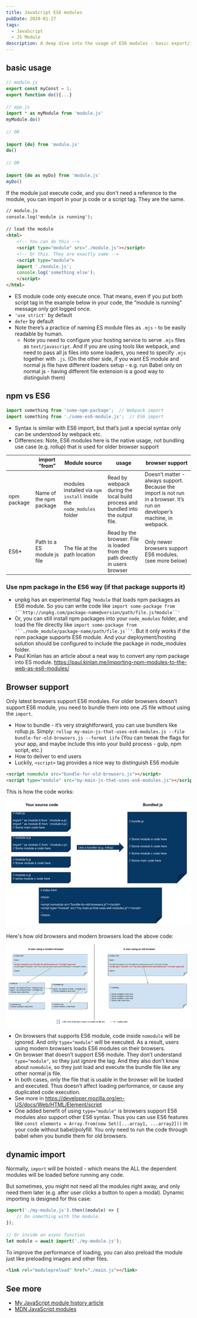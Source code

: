 ```yaml
---
title: JavaScript ES6 modules
pubDate: 2020-01-27
tags:
  - JavaScript
  - JS Module
description: A deep dive into the usage of ES6 modules - basic export/import, npm packages vs. ES6 modules, build process for browser support, and more.
---
```


## basic usage
```js
// module.js
export const myConst = 1;
export function do(){...}

// app.js
import * as myModule from 'module.js'
myModule.do()

// OR

import {do} from 'module.js'
do()

// OR

import {do as myDo} from 'module.js'
myDo()
```

If the module just execute code, and you don't need a reference to the module, you can import in your js code or a script tag. They are the same.

```html
// module.js
console.log('module is running');

// load the module
<html>
    <!-- You can do this -->
    <script type="module" src="./module.js"></script>
    <!-- Or this. They are exactly same -->
    <script type="module">
    import './module.js';
    console.log('something else');
    </script>
</html>
```

- ES module code only execute once. That means, even if you put both script tag in the example below in your code, the “module is running” message only got logged once.
- `'use strict'` by default
- `defer` by default
- Note there’s a practice of naming ES module files as `.mjs` - to be easily readable by human.
    - Note you need to configure your hosting service to serve `.mjs` files as `text/javascript`. And if you are using tools like webpack, and need to pass all js files into some loaders, you need to specify `.mjs` together with `.js`. (On the other side, if you want ES module and normal js file have different loaders setup - e.g. run Babel only on normal js - having different file extension is a good way to distinguish them)

## npm vs ES6

```js
import something from 'some-npm-package';  // Webpack import
import something from './some-es6-module.js';  // ES6 import
```

- Syntax is similar with ES6 import, but that’s just a special syntax only can be understood by webpack etc.
- Differences: Note, ES6 modules here is the native usage, not bundling use case (e.g. rollup) that is used for older browser support

|             | import “from”               | Module source                                                        | usage                                                                            | browser support                                                                                                           |
| ----------- | --------------------------- | -------------------------------------------------------------------- | -------------------------------------------------------------------------------- | ------------------------------------------------------------------------------------------------------------------------- |
| npm package | Name of the npm package     | modules installed via `npm install` inside the `node_modules` folder | Read by webpack during the local build process and bundled into the output file. | Doesn’t matter - always support. Because the import is not run in a browser. It’s run on developer’s machine, in webpack. |
| ES6*        | Path to a ES module js file | The file at the path location                                        | Read by the browser. File is loaded from the path directly in users browser      | Only newer browsers support ES6 modules. (see more below)                                                                 |

### Use npm package in the ES6 way (if that package supports it)

- unpkg has an experimental flag `?module` that loads npm packages as ES6 module. So you can write code like `import some-package from` `'``http://unpkg.com/package-name@version/path/file.js?module``'`
- Or, you can still install npm packages into your `node_modules` folder, and load the file directly like `import some-package from` `'``./node_module/package-name/path/file.js``'`. But it only works if the npm package supports ES6 module. And your deployment/hosting solution should be configured to include the package in node_modules folder.
- Paul Kinlan has an article about a neat way to convert any npm package into ES module. https://paul.kinlan.me/importing-npm-modules-to-the-web-as-es6-modules/

## Browser support

Only latest browsers support ES6 modules.
For older browsers doesn’t support ES6 module, you need to bundle them into one JS file without using the `import`. 

- How to bundle - it’s very straightforward, you can use bundlers like rollup.js. Simply: `rollup my-main-js-that-uses-es6-modules.js --file bundle-for-old-browsers.js --format iife` (You can tweak the flags for your app, and maybe include this into your build process - gulp, npm script, etc.)
- How to deliver to end users
- Luckily, `<script>` tag provides a nice way to distinguish ES6 module

```html
<script nomodule src="bundle-for-old-browsers.js"></script>
<script type="module" src="my-main-js-that-uses-es6-modules.js"></script>
```

This is how the code works:

![Code garph](../assets/es6-modules-code-graph.png)

Here's how old browsers and modern browsers load the above code:

![browser comparison](../assets/es6-modules-browser-comparison.png)

- On browsers that supports ES6 module, code inside `nomodule` will be ignored. And only `type="module"` will be executed. As a result, users using modern browsers loads ES6 modules on their browsers.
- On browser that doesn’t support ES6 module. They don’t understand `type="module"`, so they just ignore the tag. And they also don’t know about `nomodule`, so they just load and execute the bundle file like any other normal js file.
- In both cases, only the file that is usable in the browser will be loaded and executed. Thus doesn’t affect loading performance, or cause any duplicated code execution.
- See more in https://developer.mozilla.org/en-US/docs/Web/HTML/Element/script
- One added benefit of using `type="module"` is browsers support ES6 modules also support other ES6 syntax. Thus you can use ES6 features like `const elements = Array.from(new Set([...array1, ...array2]))` in your code without babel/polyfill. You only need to run the code through babel when you bundle them for old browsers.

## dynamic import

Normally, `import` will be hoisted - which means the ALL the dependent modules will be loaded before running any code.

But sometimes, you might not need all the modules right away, and only need them later (e.g. after user clicks a button to open a modal). Dynamic importing is designed for this case:

```js
import('./my-module.js').then((module) => {
    // Do something with the module.
});

// Or inside an async function
let module = await import('./my-module.js');
```

To improve the performance of loading, you can also preload the module just like preloading images and other files.

```html
<link rel="modulepreload" href="./main.js"></link>
```

## See more

- [My JavaScript module history article](../js-module-history)
- [MDN JavaScript modules](https://developer.mozilla.org/en-US/docs/Web/JavaScript/Guide/Modules)
